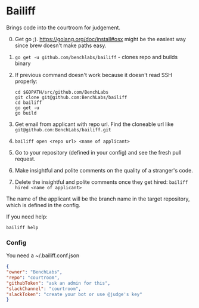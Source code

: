 # Bailiff

Brings code into the courtroom for judgement.

0. Get go ;). https://golang.org/doc/install#osx might be the easiest way since brew doesn't make paths easy. 
0. `go get -u github.com/benchlabs/bailiff` - clones repo and builds binary
1. If previous command doesn't work because it doesn't read SSH properly:
     
     ```
     cd $GOPATH/src/github.com/BenchLabs
     git clone git@github.com:BenchLabs/bailiff
     cd bailiff
     go get -u
     go build
     ```
1. Get email from applicant with repo url. Find the cloneable url like `git@github.com:BenchLabs/bailiff.git`
2. `bailiff open <repo url> <name of applicant>`
3. Go to your repository (defined in your config) and see the fresh pull request. 
4. Make insightful and polite comments on the quality of a stranger's code.
5. Delete the insightful and polite comments once they get hired: `bailiff hired <name of applicant>`

The name of the applicant will be the branch name in the target repository, which is defined in the config. 

If you need help:

```
bailiff help
```

### Config
You need a ~/.bailiff.conf.json

```json
{
"owner": "BenchLabs",
"repo": "courtroom",
"githubToken": "ask an admin for this",
"slackChannel": "courtroom",
"slackToken": "create your bot or use @judge's key"
}
```
